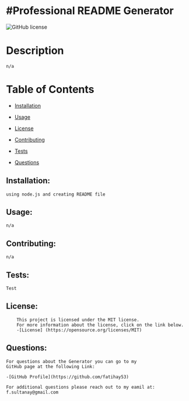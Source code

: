 
<h1>  #Professional README Generator  </h1>

![GitHub license](https://img.shields.io/badge/license-MIT2.0-blue.svg)


<h1>Description</h1>

    n/a

<h1> Table of Contents </h1>

* [Installation](#installation)
  
* [Usage](#usage)


 * [License](#license)

 
* [Contributing](#contributing)

* [Tests](#tests)

* [Questions](#Questions)


## Installation:
    using node.js and creating README file             
## Usage:
    n/a            
## Contributing:
    n/a 
## Tests:
    Test


## License:
        This project is licensed under the MIT license.
        For more information about the license, click on the link below.
        -[License] (https://opensource.org/licenses/MIT)
            
            
## Questions:

    For questions about the Generator you can go to my 
    GitHub page at the following Link:

    -[GitHub Profile](https://github.com/fatihay53)    

    For additional questions please reach out to my eamil at: f.sultanay@gmail.com

